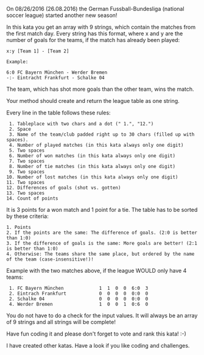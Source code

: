 On 08/26/2016 (26.08.2016) the German Fussball-Bundesliga (national soccer league) started another new season!

In this kata you get an array with 9 strings, which contain the matches from the first match day.
Every string has this format, where x and y are the number of goals for the teams, if the match has already been played:
```
x:y [Team 1] - [Team 2]

Example:

6:0 FC Bayern München - Werder Bremen
-:- Eintracht Frankfurt - Schalke 04
```

The team, which has shot more goals than the other team, wins the match.

Your method should create and return the league table as one string.

Every line in the table follows these rules:
```
 1. Tableplace with two chars and a dot (" 1.", "12.")
 2. Space
 3. Name of the team/club padded right up to 30 chars (filled up with spaces).
 4. Number of played matches (in this kata always only one digit)
 5. Two spaces
 6. Number of won matches (in this kata always only one digit)
 7. Two spaces
 8. Number of tie matches (in this kata always only one digit)
 9. Two spaces
10. Number of lost matches (in this kata always only one digit)
11. Two spaces
12. Differences of goals (shot vs. gotten)
13. Two spaces
14. Count of points
```
It is 3 points for a won match and 1 point for a tie.
The table has to be sorted by these criteria:
```
1. Points
2. If the points are the same: The difference of goals. (2:0 is better than 1:0)
3. If the difference of goals is the same: More goals are better! (2:1 is better than 1:0)
4. Otherwise: The teams share the same place, but ordered by the name of the team (case-insensitive!)!
```

Example with the two matches above, if the league WOULD only have 4 teams:
```
 1. FC Bayern München             1  1  0  0  6:0  3 
 2. Eintrach Frankfurt            0  0  0  0  0:0  0
 2. Schalke 04                    0  0  0  0  0:0  0
 4. Werder Bremen                 1  0  0  1  0:6  0
```
You do not have to do a check for the input values. It will always be an array of 9 strings and all strings will be complete!

Have fun coding it and please don't forget to vote and rank this kata! :-)

I have created other katas. Have a look if you like coding and challenges.